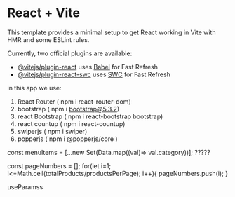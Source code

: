 # React + Vite

This template provides a minimal setup to get React working in Vite with HMR and some ESLint rules.

Currently, two official plugins are available:

- [@vitejs/plugin-react](https://github.com/vitejs/vite-plugin-react/blob/main/packages/plugin-react/README.md) uses [Babel](https://babeljs.io/) for Fast Refresh
- [@vitejs/plugin-react-swc](https://github.com/vitejs/vite-plugin-react-swc) uses [SWC](https://swc.rs/) for Fast Refresh


in this app we use:
1. React Router ( npm i react-router-dom)
2. bootstrap ( npm i bootstrap@5.3.2)
3. react Bootstrap ( npm i react-bootstrap bootstrap)
4. react countup ( npm i react-countup)
5. swiperjs ( npm i swiper)
6. popperjs ( npm i @popperjs/core )



<!-- shop -->
const menuItems = [...new Set(Data.map((val)=> val.category))]; ?????

<!-- pagination -->
const pageNumbers = [];
    for(let i=1; i<=Math.ceil(totalProducts/productsPerPage); i++){
        pageNumbers.push(i);
    }


useParamss